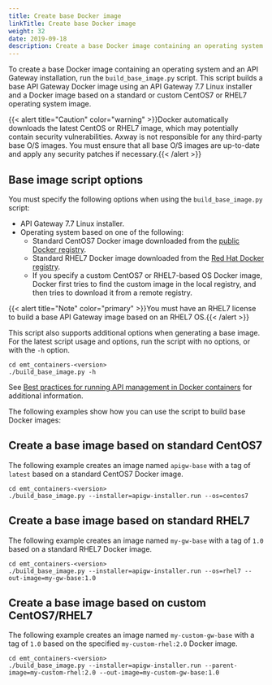 ```yaml
---
title: Create base Docker image
linkTitle: Create base Docker image
weight: 32
date: 2019-09-18
description: Create a base Docker image containing an operating system and an API Gateway installation.
---
```


To create a base Docker image containing an operating system and an API Gateway installation, run the `build_base_image.py` script. This script builds a base API Gateway Docker image using an API Gateway 7.7 Linux installer and a Docker image based on a standard or custom CentOS7 or RHEL7 operating system image.

{{< alert title="Caution" color="warning" >}}Docker automatically downloads the latest CentOS or RHEL7 image, which may potentially contain security vulnerabilities. Axway is not responsible for any third-party base O/S images. You must ensure that all base O/S images are up-to-date and apply any security patches if necessary.{{< /alert >}}

## Base image script options

You must specify the following options when using the `build_base_image.py` script:

* API Gateway 7.7 Linux installer.
* Operating system based on one of the following:
    * Standard CentOS7 Docker image downloaded from the [public Docker registry](https://store.docker.com/).
    * Standard RHEL7 Docker image downloaded from the [Red Hat Docker registry](https://access.redhat.com/containers).
    * If you specify a custom CentOS7 or RHEL7-based OS Docker image, Docker first tries to find the custom image in the local registry, and then tries to download it from a remote registry.

{{< alert title="Note" color="primary" >}}You must have an RHEL7 license to build a base API Gateway image based on an RHEL7 OS.{{< /alert >}}

This script also supports additional options when generating a base image. For the latest script usage and options, run the script with no options, or with the `-h` option.  

```
cd emt_containers-<version>
./build_base_image.py -h
```

See [Best practices for running API management in Docker containers](/docs/apim_howto_guides/apigw_in_containers/) for additional information.  

The following examples show how you can use the script to build base Docker images:

## Create a base image based on standard CentOS7

The following example creates an image named `apigw-base` with a tag of `latest` based on a standard CentOS7 Docker image.

```
cd emt_containers-<version>
./build_base_image.py --installer=apigw-installer.run --os=centos7
```

## Create a base image based on standard RHEL7

The following example creates an image named `my-gw-base` with a tag of `1.0` based on a standard RHEL7 Docker image.

```
cd emt_containers-<version>
./build_base_image.py --installer=apigw-installer.run --os=rhel7 --out-image=my-gw-base:1.0
```

## Create a base image based on custom CentOS7/RHEL7

The following example creates an image named `my-custom-gw-base` with a tag of `1.0` based on the specified `my-custom-rhel:2.0` Docker image.

```
cd emt_containers-<version>
./build_base_image.py --installer=apigw-installer.run --parent-image=my-custom-rhel:2.0 --out-image=my-custom-gw-base:1.0
```
